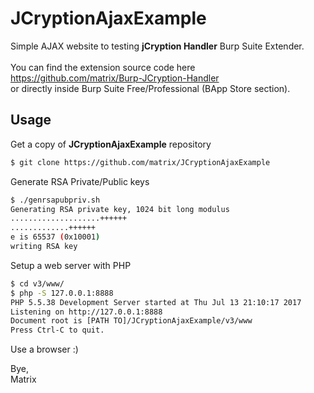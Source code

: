 # JCryptionAjaxExample
Simple AJAX website to testing **jCryption Handler** Burp Suite Extender.
<br>
<br>
You can find the extension source code here
<br>
https://github.com/matrix/Burp-JCryption-Handler
<br>
or directly inside Burp Suite Free/Professional (BApp Store section).

## Usage
Get a copy of **JCryptionAjaxExample** repository
```sh
$ git clone https://github.com/matrix/JCryptionAjaxExample
```

Generate RSA Private/Public keys
```sh
$ ./genrsapubpriv.sh
Generating RSA private key, 1024 bit long modulus
....................++++++
.............++++++
e is 65537 (0x10001)
writing RSA key
```

Setup a web server with PHP
```sh
$ cd v3/www/
$ php -S 127.0.0.1:8888
PHP 5.5.38 Development Server started at Thu Jul 13 21:10:17 2017
Listening on http://127.0.0.1:8888
Document root is [PATH TO]/JCryptionAjaxExample/v3/www
Press Ctrl-C to quit.
```

Use a browser :)

Bye,
<br>
Matrix

